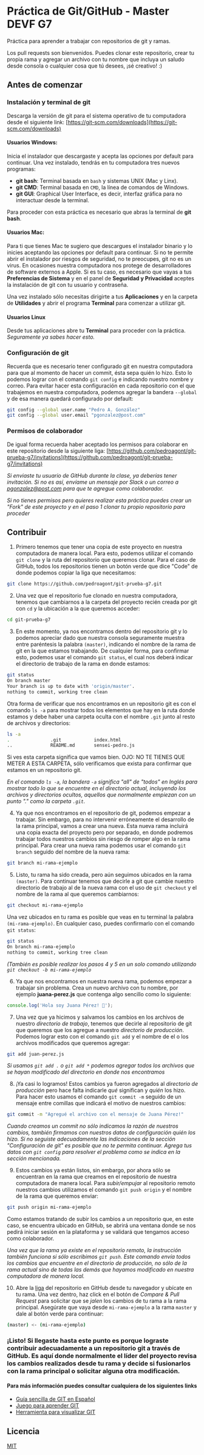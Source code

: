# Práctica de Git/GitHub - Master DEVF G7

Práctica para aprender a trabajar con repositorios de git y ramas.

Los pull requests son bienvenidos. Puedes clonar este repositorio, crear tu propia rama y agregar un archivo con tu nombre que incluya un saludo desde consola o cualquier cosa que tú desees, ¡sé creativo! :)

## Antes de comenzar

### Instalación y terminal de git

Descarga la versión de git para el sistema operativo de tu computadora desde el siguiente link: [https://git-scm.com/downloads](https://git-scm.com/downloads)

#### Usuarios Windows:

Inicia el instalador que descargaste y acepta las opciones por default para continuar. Una vez instalado, tendrás en tu computadora tres nuevos programas:
- **git bash**: Terminal basada en ```bash``` y sistemas UNIX (Mac y Linx).
- **git CMD**: Terminal basada en ```CMD```, la línea de comandos de Windows.
- **git GUI**: Graphical User Interface, es decir, interfaz gráfica para no interactuar desde la terminal.

Para proceder con esta práctica es necesario que abras la terminal de **git bash**.

#### Usuarios Mac:

Para ti que tienes Mac te sugiero que descargues el instalador binario y lo inicies aceptando las opciones por default para continuar. Si no te permite abrir el instalador por riesgos de seguridad, no te preocupes, git no es un virus. En ocasiones nuestra computadora nos protege de desarrolladores de software externos a Apple. Si es tu caso, es necesario que vayas a tus **Preferencias de Sistema** y en el panel de **Seguridad y Privacidad** aceptes la instalación de git con tu usuario y contraseña.

Una vez instalado sólo necesitas dirigirte a tus **Aplicaciones** y en la carpeta de **Utilidades** y abrir el programa **Terminal** para comenzar a utilizar git.

#### Usuarios Linux

Desde tus aplicaciones abre tu **Terminal** para proceder con la práctica. *Seguramente ya sabes hacer esto.*

### Configuración de git

Recuerda que es necesario tener configurado  git en nuestra computadora para que al momento de hacer un commit, ésta sepa quién lo hizo. Esto lo podemos lograr con el comando ```git config``` e indicando nuestro nombre y correo. Para evitar hacer esta configuración en cada repositorio con el que trabajemos en nuestra computadora, podemos agregar la bandera ```--global``` y de esa manera quedará configurado por default:

```bash
git config --global user.name "Pedro A. González"
git config --global user.email "pgonzalez@post.com"
```

### Permisos de colaborador

De igual forma recuerda haber aceptado los permisos para colaborar en este repositorio desde la siguiente liga: [https://github.com/pedroagont/git-prueba-g7/invitations](https://github.com/pedroagont/git-prueba-g7/invitations)

*Si enviaste tu usuario de GitHub durante la clase, ya deberías tener invitación. Si no es así, envíame un mensaje por Slack o un correo a pgonzalez@post.com para que te agregue como colaborador.*

*Si no tienes permisos pero quieres realizar esta práctica puedes crear un "Fork" de este proyecto y en el paso 1 clonar tu propio repositorio para proceder*

## Contribuir

1. Primero tenemos que tener una copia de este proyecto en nuestra computadora de manera local. Para esto, podemos utilizar el comando ```git clone``` y la ruta del repositorio que queremos clonar. Para el caso de GitHub, todos los repositorios tienen un botón verde que dice "Code" de donde podemos copiar la liga que necesitamos:

```bash
git clone https://github.com/pedroagont/git-prueba-g7.git
```

2. Una vez que el repositorio fue clonado en nuestra computadora, tenemos que cambiarnos a la carpeta del proyecto recién creada por git con ```cd``` y la ubicación a la que queremos acceder:

```bash
cd git-prueba-g7
```

3. En este momento, ya nos encontramos dentro del repositorio git y lo podemos apreciar dado que nuestra consola seguramente muestra entre paréntesis la palabra ```(master)```, indicando el nombre de la rama de git en la que estamos trabajando. De cualquier forma, para confirmar esto, podemos usar el comando ```git status```, el cual nos deberá indicar el directorio de trabajo de la rama en donde estamos:

```bash
git status
On branch master
Your branch is up to date with 'origin/master'.
nothing to commit, working tree clean
```

Otra forma de verificar que nos encontramos en un repositorio git es con el comando ```ls -a``` para mostrar todos los elementos que hay en la ruta donde estamos y debe haber una carpeta oculta con el nombre ```.git``` junto al resto de archivos y directorios:

```bash
ls -a
.               .git            index.html
..              README.md       sensei-pedro.js
```

Si ves esta carpeta significa que vamos bien. OJO: NO TE TIENES QUE METER A ESTA CARPETA, sólo verificamos que exista para confirmar que estamos en un repositorio git.

*En el comando ```ls -a```, la bandera ```-a``` significa "all" de "todos" en Inglés para mostrar todo lo que se encuentre en el directorio actual, incluyendo los archivos y directorios ocultos, aquellos que normalmente empiezan con un punto "." como la carpeta ```.git```.*

4. Ya que nos encontramos en el repositorio de git, podemos empezar a trabajar. Sin embargo, para no intervenir erróneamente el desarrollo de la rama principal, vamos a crear una nueva. Esta nueva rama incluirá una copia exacta del proyecto pero por separado, en donde podremos trabajar todos nuestros cambios sin riesgo de romper algo en la rama principal. Para crear una nueva rama podemos usar el comando ```git branch``` seguido del nombre de la nueva rama:

```bash
git branch mi-rama-ejemplo
```

5. Listo, tu rama ha sido creada, pero aún seguimos ubicados en la rama ```(master)```. Para continuar tenemos que decirle a git que cambie nuestro directorio de trabajo al de la nueva rama con el uso de ```git checkout``` y el nombre de la rama al que queremos cambiarnos:

```bash
git checkout mi-rama-ejemplo
```

Una vez ubicados en tu rama es posible que veas en tu terminal la palabra ```(mi-rama-ejemplo)```. En cualquier caso, puedes confirmarlo con el comando ```git status```:

```bash
git status
On branch mi-rama-ejemplo
nothing to commit, working tree clean
```

*(También es posible realizar los pasos 4 y 5 en un solo comando utilizando ```git checkout -b mi-rama-ejemplo```*

6. Ya que nos encontramos en nuestra nueva rama, podemos empezar a trabajar sin problema. Crea un nuevo archivo con tu nombre, por ejemplo **juana-perez.js** que contenga algo sencillo como lo siguiente:

```javascript
console.log('Hola soy Juana Pérez! 🥳');
```

7. Una vez que ya hicimos y salvamos los cambios en los archivos de nuestro *directorio de trabajo*, tenemos que decirle al repositorio de git que queremos que los agregue a nuestro *directorio de producción*. Podemos lograr esto con el comando ```git add``` y el nombre de el o los archivos modificados que queremos agregar:

```bash
git add juan-perez.js
```

*Si usamos ```git add .``` o ```git add *``` podemos agregar todos los archivos que se hayan modificado del directorio en donde nos encontramos*

8. ¡Ya casi lo logramos! Estos cambios ya fueron agregados al *directorio de producción* pero hace falta indicarle *qué* significan y *quién* los hizo. Para hacer esto usamos el comando ```git commit -m``` seguido de un mensaje entre comillas que indicará el motivo de nuestros cambios:

```bash
git commit -m "Agregué el archivo con el mensaje de Juana Pérez!"
```

*Cuando creamos un commit no sólo indicamos la razón de nuestros cambios, también firmamos con nuestros datos de configuración quién los hizo. Si no seguiste adecuadamente las indicaciones de la sección "Configuración de git" es posible que no te permita continuar. Agrega tus datos con ```git config``` para resolver el problema como se indica en la sección mencionada.*

9. Estos cambios ya están listos, sin embargo, por ahora sólo se encuentran en la rama que creamos en el repositorio de nuestra computadora de manera local. Para *subir/empujar* al repositorio remoto nuestros cambios utilizamos el comando ```git push origin``` y el nombre de la rama que queremos enviar:

```bash
git push origin mi-rama-ejemplo
```

Como estamos tratando de subir los cambios a un repositorio que, en este caso, se encuentra ubicado en GitHub, se abrirá una ventana donde se nos pedirá iniciar sesión en la plataforma y se validará que tengamos acceso como colaborador.

*Una vez que la rama ya existe en el repositorio remoto, la instrucción también funciona si sólo escribimos ```git push```. Este comando envía todos los cambios que encuentre en el directorio de producción, no sólo de la rama actual sino de todas las demás que hayamos modificado en nuestra computadora de manera local.*

10. Abre la [liga](https://github.com/pedroagont/git-prueba-g7) del repositorio en GitHub desde tu navegador y ubícate en tu rama. Una vez dentro, haz click en el botón de *Compare & Pull Request* para solicitar que se *jalen* los cambios de tu rama a la rama principal. Asegúrate que vaya desde ```mi-rama-ejemplo``` a la rama ```master``` y dale al botón verde para continuar:

```bash
(master) <- (mi-rama-ejemplo)
```

### ¡Listo! Si llegaste hasta este punto es porque lograste contribuir adecuadamente a un repositorio git a través de GitHub. Es aquí donde normalmente el líder del proyecto revisa los cambios realizados desde tu rama y decide si fusionarlos con la rama principal o solicitar alguna otra modificación.

#### Para más información puedes consultar cualquiera de los siguientes links
- [Guía sencilla de GIT en Español](https://rogerdudler.github.io/git-guide/index.es.html)
- [Juego para aprender GIT](https://learngitbranching.js.org)
- [Herramienta para visualizar GIT](http://git-school.github.io/visualizing-git/)

## Licencia
[MIT](https://choosealicense.com/licenses/mit/)
